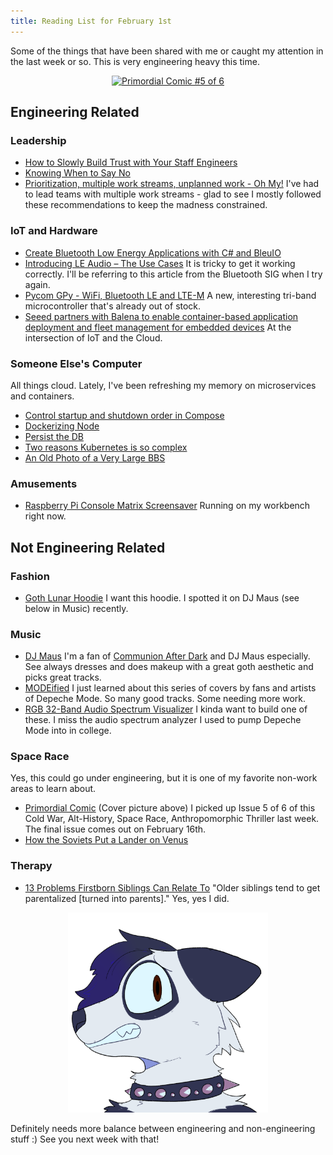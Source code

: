 ```yaml
---
title: Reading List for February 1st
---
```


Some of the things that have been shared with me or caught my attention in the last week or so. This is very engineering heavy this time.

<p style="text-align: center;">
<a data-flickr-embed="true" href="https://www.flickr.com/photos/allenreloaded/51855144566/" title="Primordial Comic #5 of 6"><img src="https://live.staticflickr.com/65535/51855144566_85db2f89a8_c.jpg" width="640" height="640" alt="Primordial Comic #5 of 6"/></a><script async src="//embedr.flickr.com/assets/client-code.js" charset="utf-8"></script>
</p>

## Engineering Related

### Leadership
- [How to Slowly Build Trust with Your Staff Engineers](https://leaddev.com/culture-engagement-motivation/how-slowly-build-trust-your-staff-engineers)
- [Knowing When to Say No](https://github.com/readme/guides/decision-framework)
- [Prioritization, multiple work streams, unplanned work - Oh My!](https://leeorengel.com/prioritization-multiple-work-streams-unplanned-work-oh-my/) I've had to lead teams with multiple work streams - glad to see I mostly followed these recommendations to keep the madness constrained.

### IoT and Hardware
- [Create Bluetooth Low Energy Applications with C# and BleuIO](https://www.bleuio.com/blog/create-bleutooth-low-energy-application-with-c-and-bleuio/)
- [Introducing LE Audio – The Use Cases]() It is tricky to get it working correctly. I'll be referring to this article from the Bluetooth SIG when I try again.
- [Pycom GPy - WiFi, Bluetooth LE and LTE-M](https://www.adafruit.com/product/3612) A new, interesting tri-band microcontroller that's already out of stock.
- [Seeed partners with Balena to enable container-based application deployment and fleet management for embedded devices](https://www.seeedstudio.com/blog/2022/01/27/seeed-partners-with-balena-to-enable-container-based-application-deployment-and-fleet-management-for-embedded-devices/) At the intersection of IoT and the Cloud.

### Someone Else's Computer
All things cloud. Lately, I've been refreshing my memory on microservices and containers.

- [Control startup and shutdown order in Compose](https://docs.docker.com/compose/startup-order/)
- [Dockerizing Node](https://nodejs.org/en/docs/guides/nodejs-docker-webapp/)
- [Persist the DB](https://docs.docker.com/get-started/05_persisting_data/)
- [Two reasons Kubernetes is so complex](https://buttondown.email/nelhage/archive/two-reasons-kubernetes-is-so-complex/)
- [An Old Photo of a Very Large BBS](http://rachelbythebay.com/w/2022/01/26/swcbbs/)

### Amusements
- [Raspberry Pi Console Matrix Screensaver](https://reefwing.medium.com/raspberry-pi-console-matrix-screensaver-75331585280d) Running on my workbench right now.

## Not Engineering Related

### Fashion
- [Goth Lunar Hoodie](https://lets-be-gothic.com/products/goth-lunar-hoodie) I want this hoodie. I spotted it on DJ Maus (see below in Music) recently.

### Music
- [DJ Maus](https://www.patreon.com/DJmaus) I'm a fan of [Communion After Dark](https://www.communionafterdark.com/) and DJ Maus especially. See always dresses and does makeup with a great goth aesthetic and picks great tracks.
- [MODEified](https://electrozombies.com/music/downloads/various-artists-modeified-by-7/) I just learned about this series of covers by fans and artists of Depeche Mode. So many good tracks. Some needing more work.
- [RGB 32-Band Audio Spectrum Visualizer](https://create.arduino.cc/projecthub/janux/rgb-32-band-audio-spectrum-visualizer-0f26e0) I kinda want to build one of these. I miss the audio spectrum analyzer I used to pump Depeche Mode into in college.

### Space Race
Yes, this could go under engineering, but it is one of my favorite non-work areas to learn about.
- [Primordial Comic](https://imagecomics.com/comics/series/primordial) (Cover picture above) I picked up Issue 5 of 6 of this Cold War, Alt-History, Space Race, Anthropomorphic Thriller last week. The final issue comes out on February 16th.
- [How the Soviets Put a Lander on Venus](https://asianometry.substack.com/p/how-the-soviets-put-a-lander-on-venus)

### Therapy
- [13 Problems Firstborn Siblings Can Relate To](https://www.distractify.com/p/oldest-sibling-problems) "Older siblings tend to get parentalized [turned into parents]." Yes, yes I did.

<p style="text-align: center;">
<img src="/images/Scared_PandamusRex.png" width="320">
</p>

Definitely needs more balance between engineering and non-engineering stuff :) See you next week with that!